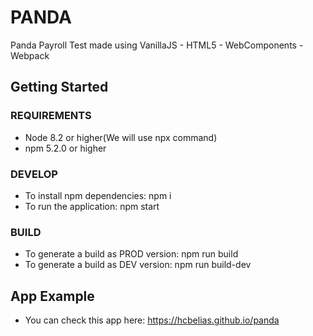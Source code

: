 # PANDA
Panda Payroll Test made using VanillaJS - HTML5 - WebComponents - Webpack

## Getting Started

### REQUIREMENTS

- Node 8.2 or higher(We will use npx command)
- npm 5.2.0 or higher

### DEVELOP

- To install npm dependencies: npm i
- To run the application: npm start

### BUILD

- To generate a build as PROD version: npm run build
- To generate a build as DEV version: npm run build-dev

## App Example

- You can check this app here:  https://hcbelias.github.io/panda


